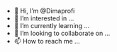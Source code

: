 - 👋 Hi, I’m @Dimaprofi
- 👀 I’m interested in ...
- 🌱 I’m currently learning ...
- 💞️ I’m looking to collaborate on ...
- 📫 How to reach me ...

<!---
Dimaprofi/Dimaprofi is a ✨ special ✨ repository because its `README.md` (this file) appears on your GitHub profile.
You can click the Preview link to take a look at your changes.
--->

